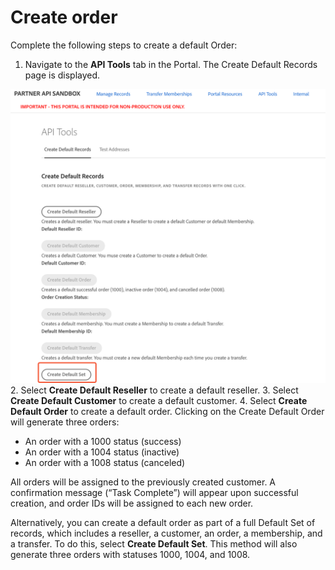 # Create order

Complete the following steps to create a default Order:

1. Navigate to the **API Tools** tab in the Portal. The Create Default Records page is displayed.

![Creating a default data set in the Sandbox Portal](/src/pages/sandbox/image/create_order_1.png)
2. Select **Create Default Reseller** to create a default reseller.
3. Select **Create Default Customer** to create a default customer.
4. Select **Create Default Order** to create a default order. Clicking on the Create Default Order will generate three orders:

- An order with a 1000 status (success)
- An order with a 1004 status (inactive)
- An order with a 1008 status (canceled)

All orders will be assigned to the previously created customer. A confirmation message (“Task Complete”) will appear upon successful creation, and order IDs will be assigned to each new order.

Alternatively, you can create a default order as part of a full Default Set of records, which includes a reseller, a customer, an order, a membership, and a transfer. To do this, select **Create Default Set**. This method will also generate three orders with statuses 1000, 1004, and 1008.

